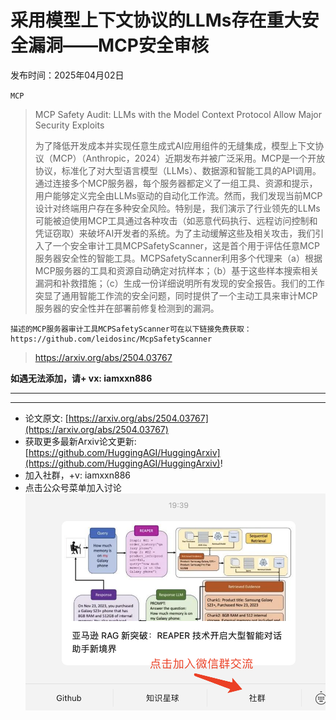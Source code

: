 # 采用模型上下文协议的LLMs存在重大安全漏洞——MCP安全审核
发布时间：2025年04月02日

`MCP`
> MCP Safety Audit: LLMs with the Model Context Protocol Allow Major Security Exploits
>
> 为了降低开发成本并实现任意生成式AI应用组件的无缝集成，模型上下文协议（MCP）（Anthropic，2024）近期发布并被广泛采用。MCP是一个开放协议，标准化了对大型语言模型（LLMs）、数据源和智能工具的API调用。通过连接多个MCP服务器，每个服务器都定义了一组工具、资源和提示，用户能够定义完全由LLMs驱动的自动化工作流。然而，我们发现当前MCP设计对终端用户存在多种安全风险。特别是，我们演示了行业领先的LLMs可能被迫使用MCP工具通过各种攻击（如恶意代码执行、远程访问控制和凭证窃取）来破坏AI开发者的系统。为了主动缓解这些及相关攻击，我们引入了一个安全审计工具MCPSafetyScanner，这是首个用于评估任意MCP服务器安全性的智能工具。MCPSafetyScanner利用多个代理来（a）根据MCP服务器的工具和资源自动确定对抗样本；（b）基于这些样本搜索相关漏洞和补救措施；（c）生成一份详细说明所有发现的安全报告。我们的工作突显了通用智能工作流的安全问题，同时提供了一个主动工具来审计MCP服务器的安全性并在部署前修复检测到的漏洞。

    描述的MCP服务器审计工具MCPSafetyScanner可在以下链接免费获取：https://github.com/leidosinc/McpSafetyScanner
>
> https://arxiv.org/abs/2504.03767

**如遇无法添加，请+ vx: iamxxn886**
<hr />


<hr />

- 论文原文: [https://arxiv.org/abs/2504.03767](https://arxiv.org/abs/2504.03767)
- 获取更多最新Arxiv论文更新: [https://github.com/HuggingAGI/HuggingArxiv](https://github.com/HuggingAGI/HuggingArxiv)!
- 加入社群，+v: iamxxn886
- 点击公众号菜单加入讨论
![](https://raw.githubusercontent.com/HuggingAGI/wx_assets/main/2024/07/31/1722434818326-94339e92-22f1-4472-9d27-fed232f70b5d.jpeg)